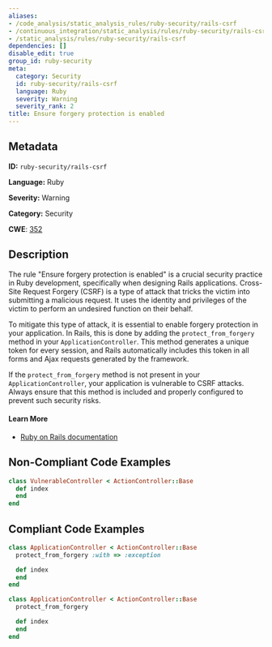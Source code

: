 ```yaml
---
aliases:
- /code_analysis/static_analysis_rules/ruby-security/rails-csrf
- /continuous_integration/static_analysis/rules/ruby-security/rails-csrf
- /static_analysis/rules/ruby-security/rails-csrf
dependencies: []
disable_edit: true
group_id: ruby-security
meta:
  category: Security
  id: ruby-security/rails-csrf
  language: Ruby
  severity: Warning
  severity_rank: 2
title: Ensure forgery protection is enabled
---
```

<!--  SOURCED FROM https://github.com/DataDog/datadog-static-analyzer-rule-docs -->


## Metadata
**ID:** `ruby-security/rails-csrf`

**Language:** Ruby

**Severity:** Warning

**Category:** Security

**CWE**: [352](https://cwe.mitre.org/data/definitions/352.html)

## Description
The rule "Ensure forgery protection is enabled" is a crucial security practice in Ruby development, specifically when designing Rails applications. Cross-Site Request Forgery (CSRF) is a type of attack that tricks the victim into submitting a malicious request. It uses the identity and privileges of the victim to perform an undesired function on their behalf.

To mitigate this type of attack, it is essential to enable forgery protection in your application. In Rails, this is done by adding the `protect_from_forgery` method in your `ApplicationController`. This method generates a unique token for every session, and Rails automatically includes this token in all forms and Ajax requests generated by the framework.

If the `protect_from_forgery` method is not present in your `ApplicationController`, your application is vulnerable to CSRF attacks. Always ensure that this method is included and properly configured to prevent such security risks.

#### Learn More

 - [Ruby on Rails documentation](https://api.rubyonrails.org/classes/ActionController/RequestForgeryProtection/ClassMethods.html)

## Non-Compliant Code Examples
```ruby
class VulnerableController < ActionController::Base
  def index
  end
end
```

## Compliant Code Examples
```ruby
class ApplicationController < ActionController::Base
  protect_from_forgery :with => :exception

  def index
  end
end
```

```ruby
class ApplicationController < ActionController::Base
  protect_from_forgery

  def index
  end
end
```

